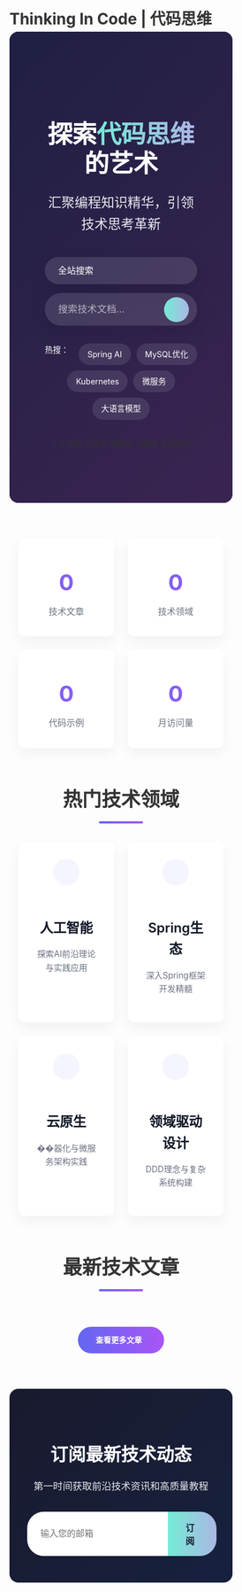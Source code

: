 # Thinking In Code | 代码思维

<div class="hero-container">
  <div class="hero-background">
    <div class="tech-particles" id="tech-particles"></div>
    <div class="gradient-overlay"></div>
  </div>
  <div class="hero-content">
    <h1 class="hero-title">探索<span class="gradient-text">代码思维</span>的艺术</h1>
    <p class="hero-subtitle">汇聚编程知识精华，引领技术思考革新</p>
    <div class="search-container">
      <div class="search-category-selector">
        <select id="search-category">
          <option value="all">全站搜索</option>
          <option value="spring">Spring生态</option>
          <option value="cloud">云原生</option>
          <option value="ai">人工智能</option>
          <option value="db">数据库</option>
          <option value="arch">架构设计</option>
        </select>
        <div class="select-arrow"><i class="fas fa-chevron-down"></i></div>
      </div>
      <div class="search-wrapper">
        <input type="text" id="tech-search" placeholder="搜索技术文档..." onkeyup="handleSearchKeyUp(event)">
        <button class="search-btn primary-search-btn" onclick="performGlobalSearch()"><i class="fas fa-search"></i></button>
        <div class="search-dropdown">
          <button class="search-btn advanced-search-btn" onclick="toggleAdvancedSearch()"><i class="fas fa-sliders-h"></i></button>
          <div class="advanced-search-panel" id="advanced-search-panel">
            <div class="search-options">
              <div class="option-group">
                <h4>搜索范围</h4>
                <div class="option-items">
                  <label><input type="checkbox" checked> 标题</label>
                  <label><input type="checkbox" checked> 内容</label>
                  <label><input type="checkbox" checked> 代码</label>
                  <label><input type="checkbox"> 评论</label>
                </div>
              </div>
              <div class="option-group">
                <h4>排序方式</h4>
                <div class="option-items">
                  <label><input type="radio" name="sort" checked> 相关度</label>
                  <label><input type="radio" name="sort"> 最新发布</label>
                  <label><input type="radio" name="sort"> 最多浏览</label>
                </div>
              </div>
              <div class="option-group">
                <h4>时间范围</h4>
                <div class="option-items">
                  <label><input type="radio" name="time" checked> 不限</label>
                  <label><input type="radio" name="time"> 一周内</label>
                  <label><input type="radio" name="time"> 一月内</label>
                  <label><input type="radio" name="time"> 一年内</label>
                </div>
              </div>
            </div>
            <div class="advanced-search-actions">
              <button class="reset-btn" onclick="resetAdvancedOptions()">重置</button>
              <button class="apply-btn" onclick="applyAdvancedOptions()">应用</button>
            </div>
          </div>
        </div>
      </div>
      <div class="hot-keywords">
        <span class="hot-title">热搜：</span>
        <a href="#" class="hot-keyword" onclick="searchKeyword('Spring AI')">Spring AI</a>
        <a href="#" class="hot-keyword" onclick="searchKeyword('MySQL优化')">MySQL优化</a>
        <a href="#" class="hot-keyword" onclick="searchKeyword('Kubernetes')">Kubernetes</a>
        <a href="#" class="hot-keyword" onclick="searchKeyword('微服务')">微服务</a>
        <a href="#" class="hot-keyword trending" onclick="searchKeyword('大语言模型')"><i class="fas fa-fire"></i>大语言模型</a>
      </div>
    </div>
    <div class="hero-tags">
      <span class="tag">人工智能</span>
      <span class="tag">云原生</span>
      <span class="tag">微服务</span>
      <span class="tag">大数据</span>
      <span class="tag">系统架构</span>
    </div>
  </div>
</div>

<div class="stats-container">
  <div class="stat-card" data-aos="fade-up" data-aos-delay="100">
    <div class="stat-icon"><i class="fas fa-book-open"></i></div>
    <div class="stat-value counter" data-target="500">0</div>
    <div class="stat-label">技术文章</div>
  </div>
  <div class="stat-card" data-aos="fade-up" data-aos-delay="200">
    <div class="stat-icon"><i class="fas fa-code-branch"></i></div>
    <div class="stat-value counter" data-target="150">0</div>
    <div class="stat-label">技术领域</div>
  </div>
  <div class="stat-card" data-aos="fade-up" data-aos-delay="300">
    <div class="stat-icon"><i class="fas fa-laptop-code"></i></div>
    <div class="stat-value counter" data-target="1000">0</div>
    <div class="stat-label">代码示例</div>
  </div>
  <div class="stat-card" data-aos="fade-up" data-aos-delay="400">
    <div class="stat-icon"><i class="fas fa-users"></i></div>
    <div class="stat-value counter" data-target="25000">0</div>
    <div class="stat-label">月访问量</div>
  </div>
</div>

<div class="tech-category-section">
  <h2 class="section-title" data-aos="fade-up">热门技术领域</h2>
  <div class="tech-categories">
    <a href="/zh/chapter_ai/" class="category-card" data-aos="zoom-in" data-aos-delay="100">
      <div class="category-icon"><i class="fas fa-brain"></i></div>
      <h3>人工智能</h3>
      <p>探索AI前沿理论与实践应用</p>
    </a>
    <a href="/zh/chapter_spring_ai/" class="category-card" data-aos="zoom-in" data-aos-delay="200">
      <div class="category-icon"><i class="fas fa-leaf"></i></div>
      <h3>Spring生态</h3>
      <p>深入Spring框架开发精髓</p>
    </a>
    <a href="/zh/chapter_kubernetes/" class="category-card" data-aos="zoom-in" data-aos-delay="300">
      <div class="category-icon"><i class="fas fa-cubes"></i></div>
      <h3>云原生</h3>
      <p>��器化与微服务架构实践</p>
    </a>
    <a href="/zh/chapter_ddd/" class="category-card" data-aos="zoom-in" data-aos-delay="400">
      <div class="category-icon"><i class="fas fa-sitemap"></i></div>
      <h3>领域驱动设计</h3>
      <p>DDD理念与复杂系统构建</p>
    </a>
  </div>
</div>

<div class="latest-articles-section">
  <h2 class="section-title" data-aos="fade-up">最新技术文章</h2>
  <div class="article-cards" id="latest-articles">
    <!-- 文章卡片将由JavaScript动态加载 -->
  </div>
  <div class="see-more-container" data-aos="fade-up">
    <a href="/zh/book_index/" class="see-more-btn">查看更多文章 <i class="fas fa-arrow-right"></i></a>
  </div>
</div>

<div class="newsletter-section" data-aos="fade-up">
  <div class="newsletter-content">
    <h2>订阅最新技术动态</h2>
    <p>第一时间获取前沿技术资讯和高质量教程</p>
    <form id="newsletter-form" class="newsletter-form">
      <input type="email" placeholder="输入您的邮箱" required>
      <button type="submit">订阅 <i class="fas fa-paper-plane"></i></button>
    </form>
  </div>
</div>

<script src="https://cdn.jsdelivr.net/npm/particles.js@2.0.0/particles.min.js"></script>
<script src="https://cdn.jsdelivr.net/npm/aos@2.3.4/dist/aos.js"></script>
<script>
// 初始化AOS动画库
document.addEventListener('DOMContentLoaded', function() {
  // 初始化AOS动画库
  AOS.init({
    duration: 800,
    once: true
  });
  
  // 初始化粒子效果
  particlesJS('tech-particles', {
    particles: {
      number: { value: 80, density: { enable: true, value_area: 800 } },
      color: { value: "#ffffff" },
      shape: { type: "circle" },
      opacity: { value: 0.5, random: true },
      size: { value: 3, random: true },
      line_linked: {
        enable: true,
        distance: 150,
        color: "#ffffff",
        opacity: 0.4,
        width: 1
      },
      move: {
        enable: true,
        speed: 2,
        direction: "none",
        random: true,
        straight: false,
        out_mode: "out",
        bounce: false
      }
    },
    interactivity: {
      detect_on: "canvas",
      events: {
        onhover: { enable: true, mode: "grab" },
        onclick: { enable: true, mode: "push" },
        resize: true
      },
      modes: {
        grab: { distance: 140, line_linked: { opacity: 1 } },
        push: { particles_nb: 4 }
      }
    },
    retina_detect: true
  });
  
  // 计数器动画
  const counters = document.querySelectorAll('.counter');
  counters.forEach(counter => {
    const target = +counter.getAttribute('data-target');
    const duration = 2000; // 动画持续2秒
    const increment = target / (duration / 16); // 每16ms更新一次
    
    const updateCount = () => {
      const count = +counter.innerText;
      if (count < target) {
        counter.innerText = Math.ceil(count + increment);
        setTimeout(updateCount, 16);
      } else {
        counter.innerText = target.toLocaleString();
      }
    };
    
    // 当元素进入视图时开始计数
    const observer = new IntersectionObserver((entries) => {
      if(entries[0].isIntersecting) {
        updateCount();
        observer.disconnect();
      }
    }, { threshold: 0.5 });
    
    observer.observe(counter);
  });
  
  // 高级搜索面板初始化
  initAdvancedSearch();
  
  // 动态加载最新文章
  loadLatestArticles();
});

// 初始化高级搜索面板
function initAdvancedSearch() {
  // 获取面板和按钮元素
  const advancedSearchPanel = document.getElementById('advanced-search-panel');
  if (!advancedSearchPanel) return;
  
  // 隐藏面板
  advancedSearchPanel.style.display = 'none';
  
  // 添加点击事件到文档，用于关闭面板
  document.addEventListener('click', function(event) {
    const isClickInside = event.target.closest('.search-dropdown');
    const isToggleButton = event.target.closest('.advanced-search-btn');
    
    if (!isClickInside && !isToggleButton && advancedSearchPanel.style.display === 'block') {
      advancedSearchPanel.style.display = 'none';
    }
  });
}

// 切换高级搜索面板显示
function toggleAdvancedSearch() {
  const panel = document.getElementById('advanced-search-panel');
  if (panel.style.display === 'none' || panel.style.display === '') {
    panel.style.display = 'block';
  } else {
    panel.style.display = 'none';
  }
}

// 重置高级搜索选项
function resetAdvancedOptions() {
  const checkboxes = document.querySelectorAll('#advanced-search-panel input[type="checkbox"]');
  const radios = document.querySelectorAll('#advanced-search-panel input[type="radio"]');
  
  checkboxes.forEach(checkbox => {
    if (checkbox.closest('.option-items').querySelector('label:first-child input') === checkbox) {
      checkbox.checked = true;
    } else {
      checkbox.checked = false;
    }
  });
  
  radios.forEach(radio => {
    if (radio.closest('.option-items').querySelector('label:first-child input') === radio) {
      radio.checked = true;
    } else {
      radio.checked = false;
    }
  });
}

// 应用高级搜索选项
function applyAdvancedOptions() {
  // 收集所有选中的选项
  const searchScope = [];
  document.querySelectorAll('#advanced-search-panel .option-group:nth-child(1) input:checked').forEach(input => {
    searchScope.push(input.parentNode.textContent.trim());
  });
  
  let sortMethod = '';
  document.querySelectorAll('#advanced-search-panel .option-group:nth-child(2) input:checked').forEach(input => {
    sortMethod = input.parentNode.textContent.trim();
  });
  
  let timeRange = '';
  document.querySelectorAll('#advanced-search-panel .option-group:nth-child(3) input:checked').forEach(input => {
    timeRange = input.parentNode.textContent.trim();
  });
  
  // 组合搜索词
  const baseSearchText = document.getElementById('tech-search').value.trim();
  let enhancedSearchText = baseSearchText;
  
  if (searchScope.length > 0 && searchScope.length < 4) {
    enhancedSearchText += ' scope:' + searchScope.join(',');
  }
  
  if (sortMethod && sortMethod !== '相关度') {
    enhancedSearchText += ' sort:' + sortMethod;
  }
  
  if (timeRange && timeRange !== '不限') {
    enhancedSearchText += ' time:' + timeRange;
  }
  
  // 更新搜索框
  document.getElementById('tech-search').value = enhancedSearchText;
  
  // 关闭高级搜索面板
  document.getElementById('advanced-search-panel').style.display = 'none';
}

// 处理搜索框回车事件
function handleSearchKeyUp(event) {
  if (event.key === 'Enter') {
    performGlobalSearch();
  }
}

// 执行全局搜索
function performGlobalSearch() {
  const searchText = document.getElementById('tech-search').value.trim();
  const category = document.getElementById('search-category').value;
  
  if (searchText) {
    // 尝试使用MkDocs内置搜索框
    const globalSearchInput = document.querySelector('.md-search__input');
    if (globalSearchInput) {
      // 设置搜索框的值
      globalSearchInput.value = searchText;
      
      // 触发输入事件以激活搜索
      globalSearchInput.dispatchEvent(new Event('input', { bubbles: true }));
      
      // 点击搜索图标以打开搜索结果
      const searchIcon = document.querySelector('.md-header__button[aria-label="搜索"]') || 
                         document.querySelector('.md-header__button[aria-label="Search"]');
      if (searchIcon) {
        searchIcon.click();
      }
      
      // 聚焦到搜索框
      globalSearchInput.focus();
    } else {
      // 如果没有找到内置搜索，使用自定义搜索页面
      const searchParams = new URLSearchParams();
      searchParams.append('q', searchText);
      
      if (category && category !== 'all') {
        searchParams.append('category', category);
      }
      
      window.location.href = `${window.location.origin}/search.html?${searchParams.toString()}`;
    }
  }
}

// 使用预定义关键词进行搜索
function searchKeyword(keyword) {
  document.getElementById('tech-search').value = keyword;
  performGlobalSearch();
  return false; // 阻止链接默认行为
}

// 加载最新文章
function loadLatestArticles() {
  // 这里可以替换为实际的API调用或静态数据
  const latestArticles = [
    {
      title: "Spring AI 与大语言模型集成实践",
      description: "探索如何在Spring��用中集成最新的大语言模型技术",
      category: "人工智能",
      date: "2025-06-01",
      url: "/zh/chapter_spring_ai/llm_integration/"
    },
    {
      title: "Kubernetes Operator开发指南",
      description: "从零开始构建自定义Kubernetes Operator",
      category: "云原生",
      date: "2025-05-25",
      url: "/zh/chapter_kubernetes/custom_operator/"
    },
    {
      title: "事件风暴建模工作坊实践",
      description: "如何通过事件风暴快速构建领域模型",
      category: "DDD",
      date: "2025-05-18", 
      url: "/zh/chapter_ddd/event_storming/"
    },
    {
      title: "Netty高性能网络编程进阶",
      description: "深入Netty核心原理与性能优化策略",
      category: "网络编程",
      date: "2025-05-10",
      url: "/zh/chapter_netty/advanced_performance/"
    }
  ];
  
  const articlesContainer = document.getElementById('latest-articles');
  latestArticles.forEach((article, index) => {
    const delay = (index + 1) * 100;
    const articleCard = document.createElement('div');
    articleCard.className = 'article-card';
    articleCard.setAttribute('data-aos', 'fade-up');
    articleCard.setAttribute('data-aos-delay', delay);
    
    articleCard.innerHTML = `
      <div class="article-category">${article.category}</div>
      <h3 class="article-title"><a href="${article.url}">${article.title}</a></h3>
      <p class="article-desc">${article.description}</p>
      <div class="article-meta">
        <span class="article-date"><i class="far fa-calendar-alt"></i> ${article.date}</span>
        <a href="${article.url}" class="read-more">阅读全文 <i class="fas fa-angle-right"></i></a>
      </div>
    `;
    
    articlesContainer.appendChild(articleCard);
  });
}

// 订阅表单处理
document.addEventListener('DOMContentLoaded', function() {
  const newsletterForm = document.getElementById('newsletter-form');
  if (newsletterForm) {
    newsletterForm.addEventListener('submit', function(e) {
      e.preventDefault();
      const emailInput = this.querySelector('input[type="email"]');
      const email = emailInput.value;
      
      // 这里应添加实际的订阅逻辑
      alert(`感谢订阅！我们会将最新技术资讯发送到: ${email}`);
      emailInput.value = '';
    });
  }
});
</script>

<style>
/* 重置与基础样式 */
* {
  margin: 0;
  padding: 0;
  box-sizing: border-box;
}

body {
  font-family: 'Inter', 'SF Pro Text', -apple-system, BlinkMacSystemFont, 'Segoe UI', Roboto, Oxygen, Ubuntu, Cantarell, 'Open Sans', 'Helvetica Neue', sans-serif;
  line-height: 1.6;
  color: #333;
  overflow-x: hidden;
}

a {
  text-decoration: none;
  color: inherit;
  transition: color 0.3s ease;
}

/* 英雄区域 */
.hero-container {
  position: relative;
  min-height: 600px;
  display: flex;
  align-items: center;
  justify-content: center;
  text-align: center;
  padding: 4rem 2rem;
  margin-bottom: 4rem;
  overflow: hidden;
  border-radius: 16px;
}

.hero-background {
  position: absolute;
  top: 0;
  left: 0;
  width: 100%;
  height: 100%;
  z-index: -1;
}

.tech-particles {
  position: absolute;
  top: 0;
  left: 0;
  width: 100%;
  height: 100%;
  background-color: #1a1a2e;
}

.gradient-overlay {
  position: absolute;
  top: 0;
  left: 0;
  width: 100%;
  height: 100%;
  background: linear-gradient(135deg, rgba(32, 32, 72, 0.8) 0%, rgba(66, 39, 90, 0.8) 100%);
}

.hero-content {
  position: relative;
  max-width: 900px;
  width: 100%;
  padding: 2rem;
  z-index: 1;
}

.hero-title {
  font-size: 3.5rem;
  font-weight: 800;
  margin-bottom: 1.5rem;
  color: white;
  letter-spacing: -0.5px;
  line-height: 1.2;
}

.gradient-text {
  background: linear-gradient(to right, #74ebd5, #ACB6E5);
  -webkit-background-clip: text;
  background-clip: text;
  -webkit-text-fill-color: transparent;
}

.hero-subtitle {
  font-size: 1.5rem;
  color: rgba(255, 255, 255, 0.9);
  margin-bottom: 2.5rem;
  max-width: 700px;
  margin-left: auto;
  margin-right: auto;
}

.search-container {
  max-width: 800px;
  margin: 0 auto 2rem;
  position: relative;
  display: flex;
  flex-direction: column;
  gap: 1rem;
}

.search-category-selector {
  position: relative;
}

#search-category {
  width: 100%;
  padding: 1rem 1.5rem;
  font-size: 1rem;
  border: none;
  border-radius: 30px;
  background-color: rgba(255, 255, 255, 0.12);
  color: white;
  backdrop-filter: blur(10px);
  box-shadow: 0 10px 30px rgba(0, 0, 0, 0.1);
  appearance: none;
}

.select-arrow {
  position: absolute;
  top: 50%;
  right: 15px;
  transform: translateY(-50%);
  pointer-events: none;
  color: rgba(255, 255, 255, 0.7);
}

.search-wrapper {
  width: 100%;
  position: relative;
}

#tech-search {
  width: 100%;
  padding: 1.2rem 1.5rem;
  font-size: 1.1rem;
  border: none;
  border-radius: 30px;
  background-color: rgba(255, 255, 255, 0.12);
  color: white;
  backdrop-filter: blur(10px);
  box-shadow: 0 10px 30px rgba(0, 0, 0, 0.1);
  transition: all 0.3s ease;
}

#tech-search::placeholder {
  color: rgba(255, 255, 255, 0.6);
}

#tech-search:focus {
  background-color: rgba(255, 255, 255, 0.2);
  box-shadow: 0 10px 30px rgba(0, 0, 0, 0.2);
  outline: none;
}

.search-btn {
  position: absolute;
  right: 15px;
  top: 50%;
  transform: translateY(-50%);
  background: linear-gradient(to right, #74ebd5, #ACB6E5);
  border: none;
  color: #1a1a2e;
  width: 45px;
  height: 45px;
  border-radius: 50%;
  font-size: 1.2rem;
  cursor: pointer;
  display: flex;
  align-items: center;
  justify-content: center;
  transition: all 0.3s ease;
}

.search-btn:hover {
  transform: translateY(-50%) scale(1.05);
  box-shadow: 0 5px 15px rgba(116, 235, 213, 0.4);
}

.search-dropdown {
  position: absolute;
  top: 100%;
  right: 0;
  width: 300px;
  background: white;
  border-radius: 8px;
  box-shadow: 0 10px 30px rgba(0, 0, 0, 0.1);
  z-index: 10;
  display: none;
}

.advanced-search-btn {
  position: absolute;
  right: 60px;
  top: 50%;
  transform: translateY(-50%);
  background: linear-gradient(to right, #6366f1, #a855f7);
  border: none;
  color: white;
  width: 45px;
  height: 45px;
  border-radius: 50%;
  font-size: 1.2rem;
  cursor: pointer;
  display: flex;
  align-items: center;
  justify-content: center;
  transition: all 0.3s ease;
}

.advanced-search-btn:hover {
  transform: translateY(-50%) scale(1.05);
  box-shadow: 0 5px 15px rgba(99, 102, 241, 0.4);
}

.advanced-search-panel {
  padding: 1.5rem;
}

.search-options {
  display: grid;
  grid-template-columns: 1fr 1fr;
  gap: 1rem;
  margin-bottom: 1.5rem;
}

.option-group {
  display: flex;
  flex-direction: column;
}

.option-group h4 {
  font-size: 1rem;
  font-weight: 600;
  margin-bottom: 0.5rem;
  color: #111827;
}

.option-items {
  display: flex;
  flex-direction: column;
  gap: 0.5rem;
}

.option-items label {
  display: flex;
  align-items: center;
  gap: 0.5rem;
  cursor: pointer;
  font-size: 0.9rem;
  color: #6b7280;
}

.option-items input {
  accent-color: #6366f1;
}

.advanced-search-actions {
  display: flex;
  justify-content: flex-end;
  gap: 1rem;
}

.reset-btn, .apply-btn {
  padding: 0.8rem 1.5rem;
  border: none;
  border-radius: 30px;
  font-size: 0.9rem;
  cursor: pointer;
  transition: all 0.3s ease;
}

.reset-btn {
  background: rgba(99, 102, 241, 0.1);
  color: #6366f1;
}

.apply-btn {
  background: linear-gradient(to right, #6366f1, #a855f7);
  color: white;
}

.reset-btn:hover {
  background: rgba(99, 102, 241, 0.2);
}

.apply-btn:hover {
  transform: translateY(-2px);
  box-shadow: 0 5px 15px rgba(99, 102, 241, 0.3);
}

.hot-keywords {
  display: flex;
  flex-wrap: wrap;
  justify-content: center;
  gap: 10px;
  margin-top: 1rem;
}

.hot-title {
  color: white;
  font-size: 0.9rem;
  margin-right: 0.5rem;
}

.hot-keyword {
  background-color: rgba(255, 255, 255, 0.1);
  color: white;
  padding: 0.5rem 1rem;
  border-radius: 20px;
  font-size: 0.9rem;
  backdrop-filter: blur(5px);
  transition: all 0.3s ease;
}

.hot-keyword:hover {
  background-color: rgba(255, 255, 255, 0.2);
  transform: translateY(-2px);
}

/* 统计数据区域 */
.stats-container {
  display: grid;
  grid-template-columns: repeat(4, 1fr);
  gap: 1.5rem;
  margin-bottom: 4rem;
  padding: 0 1rem;
}

.stat-card {
  background: white;
  padding: 2rem 1rem;
  border-radius: 12px;
  text-align: center;
  box-shadow: 0 10px 25px rgba(0, 0, 0, 0.05);
  transition: transform 0.3s ease, box-shadow 0.3s ease;
}

.stat-card:hover {
  transform: translateY(-5px);
  box-shadow: 0 15px 30px rgba(0, 0, 0, 0.1);
}

.stat-icon {
  font-size: 2rem;
  margin-bottom: 1rem;
  color: #6366f1;
}

.stat-value {
  font-size: 2.5rem;
  font-weight: 700;
  margin-bottom: 0.5rem;
  background: linear-gradient(to right, #6366f1, #a855f7);
  -webkit-background-clip: text;
  background-clip: text;
  -webkit-text-fill-color: transparent;
}

.stat-label {
  font-size: 1rem;
  color: #6b7280;
}

/* 技术分类区域 */
.tech-category-section {
  margin-bottom: 4rem;
  padding: 0 1rem;
}

.section-title {
  font-size: 2.2rem;
  font-weight: 700;
  margin-bottom: 2rem;
  text-align: center;
  position: relative;
  padding-bottom: 1rem;
}

.section-title:after {
  content: '';
  position: absolute;
  bottom: 0;
  left: 50%;
  transform: translateX(-50%);
  width: 80px;
  height: 4px;
  background: linear-gradient(to right, #6366f1, #a855f7);
  border-radius: 2px;
}

.tech-categories {
  display: grid;
  grid-template-columns: repeat(4, 1fr);
  gap: 1.5rem;
}

.category-card {
  background: white;
  padding: 2rem;
  border-radius: 12px;
  box-shadow: 0 10px 25px rgba(0, 0, 0, 0.05);
  transition: transform 0.3s ease, box-shadow 0.3s ease;
  text-align: center;
}

.category-card:hover {
  transform: translateY(-8px);
  box-shadow: 0 20px 40px rgba(0, 0, 0, 0.1);
}

.category-icon {
  font-size: 2.5rem;
  margin-bottom: 1.5rem;
  color: #6366f1;
  display: inline-block;
  padding: 1.5rem;
  background-color: #f5f5ff;
  border-radius: 50%;
}

.category-card h3 {
  font-size: 1.5rem;
  margin-bottom: 1rem;
  font-weight: 600;
  color: #111827;
}

.category-card p {
  color: #6b7280;
  font-size: 0.95rem;
}

/* 最新文章区域 */
.latest-articles-section {
  margin-bottom: 4rem;
  padding: 0 1rem;
}

.article-cards {
  display: grid;
  grid-template-columns: repeat(2, 1fr);
  gap: 2rem;
  margin-bottom: 2rem;
}

.article-card {
  background: white;
  border-radius: 12px;
  overflow: hidden;
  box-shadow: 0 10px 25px rgba(0, 0, 0, 0.05);
  transition: transform 0.3s ease, box-shadow 0.3s ease;
  padding: 1.5rem;
}

.article-card:hover {
  transform: translateY(-5px);
  box-shadow: 0 15px 35px rgba(0, 0, 0, 0.1);
}

.article-category {
  display: inline-block;
  padding: 0.4rem 1rem;
  background: linear-gradient(to right, #6366f1, #a855f7);
  color: white;
  border-radius: 20px;
  font-size: 0.8rem;
  font-weight: 600;
  margin-bottom: 1rem;
}

.article-title {
  font-size: 1.5rem;
  margin-bottom: 0.8rem;
  line-height: 1.3;
}

.article-title a {
  color: #111827;
  transition: color 0.2s ease;
}

.article-title a:hover {
  color: #6366f1;
}

.article-desc {
  color: #6b7280;
  margin-bottom: 1.5rem;
  font-size: 0.95rem;
}

.article-meta {
  display: flex;
  justify-content: space-between;
  align-items: center;
  color: #6b7280;
  font-size: 0.9rem;
}

.article-date {
  display: flex;
  align-items: center;
  gap: 0.5rem;
}

.read-more {
  display: flex;
  align-items: center;
  gap: 0.5rem;
  color: #6366f1;
  font-weight: 600;
}

.read-more:hover {
  color: #4f46e5;
}

.see-more-container {
  text-align: center;
  margin-top: 2rem;
}

.see-more-btn {
  display: inline-flex;
  align-items: center;
  gap: 0.5rem;
  padding: 0.8rem 2rem;
  background: linear-gradient(to right, #6366f1, #a855f7);
  color: white;
  border-radius: 30px;
  font-weight: 600;
  transition: all 0.3s ease;
}

.see-more-btn:hover {
  transform: translateY(-3px);
  box-shadow: 0 10px 20px rgba(99, 102, 241, 0.3);
}

/* 订阅区域 */
.newsletter-section {
  background: linear-gradient(135deg, #1a1a2e, #16213e);
  border-radius: 16px;
  padding: 3rem 2rem;
  margin-bottom: 4rem;
}

.newsletter-content {
  max-width: 600px;
  margin: 0 auto;
  text-align: center;
  color: white;
}

.newsletter-content h2 {
  font-size: 2rem;
  margin-bottom: 1rem;
}

.newsletter-content p {
  font-size: 1.1rem;
  margin-bottom: 2rem;
  opacity: 0.9;
}

.newsletter-form {
  display: flex;
  max-width: 500px;
  margin: 0 auto;
}

.newsletter-form input {
  flex: 1;
  padding: 1rem 1.5rem;
  border: none;
  border-radius: 30px 0 0 30px;
  font-size: 1rem;
}

.newsletter-form input:focus {
  outline: none;
}

.newsletter-form button {
  padding: 1rem 2rem;
  background: linear-gradient(to right, #74ebd5, #ACB6E5);
  border: none;
  border-radius: 0 30px 30px 0;
  color: #1a1a2e;
  font-weight: 600;
  font-size: 1rem;
  cursor: pointer;
  display: flex;
  align-items: center;
  gap: 0.5rem;
  transition: all 0.3s ease;
}

.newsletter-form button:hover {
  opacity: 0.9;
  transform: translateX(3px);
}

/* 响应式设计 */
@media (max-width: 1200px) {
  .tech-categories {
    grid-template-columns: repeat(2, 1fr);
  }
}

@media (max-width: 992px) {
  .stats-container {
    grid-template-columns: repeat(2, 1fr);
  }
  
  .article-cards {
    grid-template-columns: 1fr;
  }
  
  .hero-title {
    font-size: 2.8rem;
  }
}

@media (max-width: 768px) {
  .hero-container {
    min-height: 500px;
    padding: 3rem 1.5rem;
  }
  
  .hero-title {
    font-size: 2.2rem;
  }
  
  .hero-subtitle {
    font-size: 1.2rem;
  }
  
  .tech-categories {
    grid-template-columns: 1fr;
  }
  
  .newsletter-form {
    flex-direction: column;
    gap: 1rem;
  }
  
  .newsletter-form input,
  .newsletter-form button {
    border-radius: 30px;
    width: 100%;
  }
  
  .stats-container {
    grid-template-columns: 1fr;
  }
}
</style>
